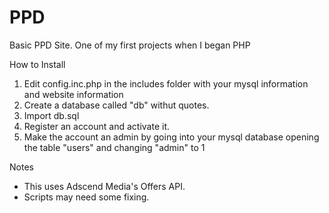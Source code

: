 PPD
===

Basic PPD Site. One of my first projects when I began PHP


How to Install
1. Edit config.inc.php in the includes folder with your mysql information and website information
2. Create a database called "db" withut quotes.
3. Import db.sql
4. Register an account and activate it.
5. Make the account an admin by going into your mysql database opening the table "users" and changing "admin" to 1 


Notes
- This uses Adscend Media's Offers API.
- Scripts may need some fixing.
